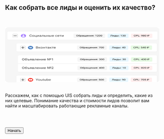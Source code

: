 <br>
<br>

## Как собрать все лиды и оценить их качество?

<br>
<br>

<img src="1ScreenImage.png" alt="" width="100%" height="180px"/>

<br>
<br>

Расскажем, как с помощью UIS собрать лиды и определить, какие из них целевые. Понимание качества и стоимости лидов позволит вам найти и масштабировать работающие рекламные каналы.

<br>
<br>

<button b_to="/demo/cpl/2Screen.md" b_type="fill" b_theme="primary">Начать</button>